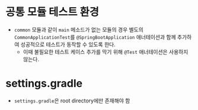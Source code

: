 # 공통 모듈 테스트 환경
- `common` 모듈과 같이 `main` 메소드가 없는 모듈의 경우 별도의 `CommonApplicationTest`를 `@SpringBootApplication` 애너테이션과 함께 추가하여 성공적으로 테스트가 동작할 수 있도록 한다.
  - 이때 불필요한 테스트 케이스 추가를 막기 위해 `@Test` 애너테이션은 사용하지 않는다.

# settings.gradle
- `settings.gradle`은 root directory에만 존재해야 함